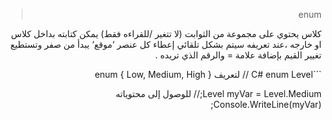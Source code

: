 <div dir="rtl">

> enum

كلاس يحتوي على مجموعة من الثوابت (لا تتغير /للقراءه فقط)
يمكن كتابته بداخل كلاس او خارجه ،عند تعريفه سيتم بشكل تلقائي إعطاء كل عنصر ‘موقع‘ يبدأ من صفر
وتستطيع تغيير القيم بإضافة علامة = والرقم الذي تريده .
 
<div>
```C#
enum Level // لتعريف enum
{
  Low,
  Medium,
  High
}

Level myVar = Level.Medium;// للوصول إلى محتوياته
Console.WriteLine(myVar);

```